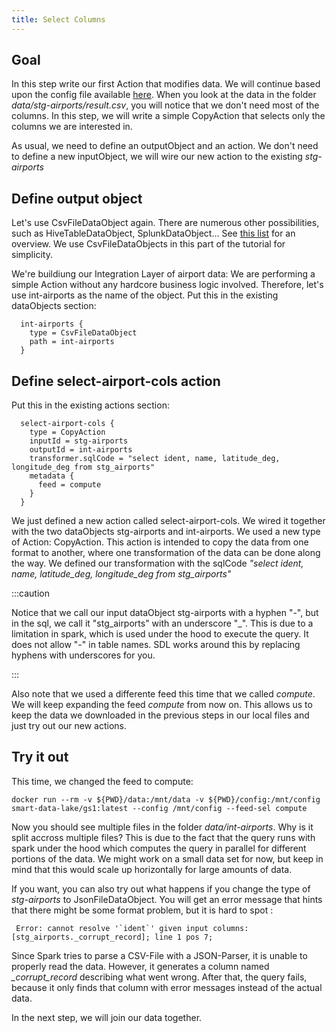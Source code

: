 ```yaml
---
title: Select Columns
---
```


## Goal

In this step write our first Action that modifies data.
We will continue based upon the config file available [here](application-download-part1.conf).
When you look at the data in the folder *data/stg-airports/result.csv*, you will notice that we
don't need most of the columns. In this step, we will write a simple CopyAction that selects only the columns we
are interested in.

As usual, we need to define an outputObject and an action. We don't need to define a new inputObject, 
we will wire our new action to the existing  *stg-airports* 

## Define output object

Let's use CsvFileDataObject again. There are numerous other possibilities, such as HiveTableDataObject, SplunkDataObject...
See [this list](https://github.com/smart-data-lake/smart-data-lake/blob/develop-spark3/docs/Reference.md#data-objects) for an overview.
We use CsvFileDataObjects in this part of the tutorial for simplicity.

We're buildiung our Integration Layer of airport data: We are performing a simple Action without any hardcore business logic involved.
Therefore, let's use int-airports as the name of the object.
Put this in the existing dataObjects section:

      int-airports {
        type = CsvFileDataObject
        path = int-airports
      }

## Define select-airport-cols action

Put this in the existing actions section:

      select-airport-cols {
        type = CopyAction
        inputId = stg-airports
        outputId = int-airports
        transformer.sqlCode = "select ident, name, latitude_deg, longitude_deg from stg_airports"
        metadata {
          feed = compute
        }
      }

We just defined a new action called select-airport-cols. We wired it together with the two dataObjects
stg-airports and int-airports.
We used a new type of Action: CopyAction. This action is intended to copy the data from one format to another,
where one transformation of the data can be done along the way.
We defined our transformation with the sqlCode *"select ident, name, latitude_deg, longitude_deg from stg_airports"*

:::caution

Notice that we call our input dataObject stg-airports with a hyphen "-", but in the sql, we call it "stg\_airports" with an underscore "_".
This is due to a limitation in spark, which is used under the hood to execute the query. It does not allow "-" in table names.
SDL works around this by replacing hyphens with underscores for you.

:::

Also note that we used a differente feed this time that we called *compute*. 
We will keep expanding the feed *compute* from now on.
This allows us to keep the data we downloaded in the previous steps in our local files and just
try out our new actions.

## Try it out

This time, we changed the feed to compute:

    docker run --rm -v ${PWD}/data:/mnt/data -v ${PWD}/config:/mnt/config smart-data-lake/gs1:latest --config /mnt/config --feed-sel compute

Now you should see multiple files in the folder *data/int-airports*. Why is it split accross multiple files?
This is due to the fact that the query runs with spark under the hood which computes the query in parallel for different portions of the data.
We might work on a small data set for now, but keep in mind that this would scale up horizontally for large amounts of data.

If you want, you can also try out what happens if you change the type of *stg-airports* to JsonFileDataObject.
You will get an error message that hints that there might be some format problem, but it is hard to spot :

     Error: cannot resolve '`ident`' given input columns: [stg_airports._corrupt_record]; line 1 pos 7;

Since Spark tries to parse a CSV-File with a JSON-Parser, it is unable to properly read the data.
However, it generates a column named *_corrupt_record* describing what went wrong.
After that, the query fails, because it only finds that column with error messages instead of the actual data.

In the next step, we will join our data together.

